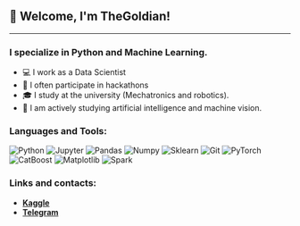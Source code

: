 ## 👋 Welcome, I'm TheGoldian!
---
### **I specialize in Python and Machine Learning.**

- 💻 I work as a Data Scientist
- 🎲 I often participate in hackathons 
- 🎓 I study at the university (Mechatronics and robotics).
- 👾 I am actively studying artificial intelligence and machine vision. 

### **Languages and Tools:**
![Python](https://img.shields.io/badge/-Python-1E1E1E??style=flat&logo=Python)
![Jupyter](https://img.shields.io/badge/-Jupyter-1E1E1E??style=flat&logo=Jupyter)
![Pandas](https://img.shields.io/badge/-Pandas-1E1E1E??style=flat&logo=pandas)
![Numpy](https://img.shields.io/badge/-Numpy-1E1E1E??style=flat&logo=numpy&logoColor=547FD2)
![Sklearn](https://img.shields.io/badge/-Sklearn-1E1E1E??style=flat&logo=scikit-learn)
![Git](https://img.shields.io/badge/-Git-1E1E1E??style=flat&logo=git)
![PyTorch](https://img.shields.io/badge/-Pytorch-1E1E1E??style=flat&logo=pytorch)
![CatBoost](https://img.shields.io/badge/-Catboost-1E1E1E??style=flat&logo=catboost)
![Matplotlib](https://img.shields.io/badge/-Matplotlib-1E1E1E??style=flat&logo=matplotlib)
![Spark](https://img.shields.io/badge/-Spark-1E1E1E??style=flat&logo=spark)


### **Links and contacts:**
+ [**Kaggle**](https://www.kaggle.com/goldian)
+ [**Telegram**](https://t.me/thegoldian)
